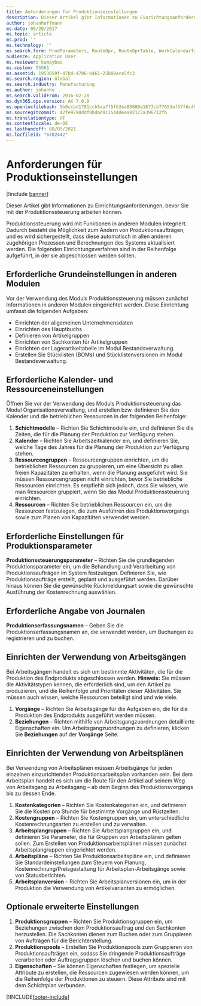 ```yaml
---
title: Anforderungen für Produktionseinstellungen
description: Dieser Artikel gibt Informationen zu Einrichtungsanforderungen, bevor Sie mit der Produktionssteuerung arbeiten können.
author: johanhoffmann
ms.date: 06/20/2017
ms.topic: article
ms.prod: ''
ms.technology: ''
ms.search.form: ProdParameters, RouteOpr, RouteOprTable, WorkCalendarTable, WorkTimeTable, WrkCtrTable
audience: Application User
ms.reviewer: kamaybac
ms.custom: 55561
ms.assetid: 1953059f-478d-4706-b461-25b89ace5fc3
ms.search.region: Global
ms.search.industry: Manufacturing
ms.author: johanho
ms.search.validFrom: 2016-02-28
ms.dyn365.ops.version: AX 7.0.0
ms.openlocfilehash: 9b0ccbd1781ccb5aa7f5f62ea86888e1673cb77653af57f6c49319a2b5089ebf
ms.sourcegitcommit: 42fe9790ddf0bdad911544deaa82123a396712fb
ms.translationtype: HT
ms.contentlocale: de-DE
ms.lasthandoff: 08/05/2021
ms.locfileid: "6782442"
---
```

# <a name="production-setup-requirements"></a>Anforderungen für Produktionseinstellungen

[!include [banner](../includes/banner.md)]

Dieser Artikel gibt Informationen zu Einrichtungsanforderungen, bevor Sie mit der Produktionssteuerung arbeiten können. 

Produktionssteuerung wird mit Funktionen in anderen Modulen integriert. Dadurch besteht die Möglichkeit zum Ändern von Produktionsaufträgen, und es wird sichergestellt, dass diese automatisch in allen anderen zugehörigen Prozessen und Berechnungen des Systems aktualisiert werden. Die folgenden Einrichtungsverfahren sind in der Reihenfolge aufgeführt, in der sie abgeschlossen werden sollten.

## <a name="required-baseline-setup-in-other-modules"></a>Erforderliche Grundeinstellungen in anderen Modulen
Vor der Verwendung des Moduls Produktionssteuerung müssen zunächst Informationen in anderen Modulen eingerichtet werden. Diese Einrichtung umfasst die folgenden Aufgaben:

-   Einrichten der allgemeinen Unternehmensdaten
-   Einrichten des Hauptbuchs
-   Definieren von Artikelgruppen
-   Einrichten von Sachkonten für Artikelgruppen
-   Einrichten der Lagerartikeltabelle im Modul Bestandsverwaltung.
-   Erstellen Sie Stücklisten (BOMs) und Stücklistenversionen im Modul Bestandsverwaltung.

## <a name="required-calendar-and-resource-setup"></a>Erforderliche Kalender- und Ressourceneinstellungen
Öffnen Sie vor der Verwendung des Moduls Produktionssteuerung das Modul Organisationsverwaltung, und erstellen bzw. definieren Sie den Kalender und die betrieblichen Ressourcen in der folgenden Reihenfolge:

1.  **Schichtmodelle** – Richten Sie Schichtmodelle ein, und definieren Sie die Zeiten, die für die Planung der Produktion zur Verfügung stehen.
2.  **Kalender** – Richten Sie Arbeitszeitkalender ein, und definieren Sie, welche Tage des Jahres für die Planung der Produktion zur Verfügung stehen.
3.  **Ressourcengruppen** – Ressourcengruppen einrichten, um die betrieblichen Ressourcen zu gruppieren, um eine Übersicht zu allen freien Kapazitäten zu erhalten, wenn die Planung ausgeführt wird. Sie müssen Ressourcengruppen nicht einrichten, bevor Sie betriebliche Ressourcen einrichten. Es empfiehlt sich jedoch, dass Sie wissen, wie man Ressourcen gruppiert, wenn Sie das Modul Produktionssteuerung einrichten.
4.  **Ressourcen** – Richten Sie betrieblichen Ressourcen ein, um die Ressourcen festzulegen, die zum Ausführen des Produktionsvorgangs sowie zum Planen von Kapazitäten verwendet werden.

## <a name="required-production-parameters-setup"></a>Erforderliche Einstellungen für Produktionsparameter
**Produktionssteuerungsparameter** – Richten Sie die grundlegenden Produktionsparameter ein, um die Behandlung und Verarbeitung von Produktionsaufträgen im System festzulegen. Definieren Sie, wie Produktionsaufträge erstellt, geplant und ausgeführt werden. Darüber hinaus können Sie die gewünschte Rückmeldungsart sowie die gewünschte Ausführung der Kostenrechnung auswählen.

## <a name="required-journal-name-identification"></a>Erforderliche Angabe von Journalen
**Produktionserfassungsnamen** – Geben Sie die Produktionserfassungsnamen an, die verwendet werden, um Buchungen zu registrieren und zu buchen.

## <a name="setup-if-you-use-operations"></a>Einrichten der Verwendung von Arbeitsgängen
Bei Arbeitsgängen handelt es sich um bestimmte Aktivitäten, die für die Produktion des Endprodukts abgeschlossen werden. **Hinweis:** Sie müssen die Aktivitätstypen kennen, die erforderlich sind, um den Artikel zu produzieren, und die Reihenfolge und Prioritäten dieser Aktivitäten. Sie müssen auch wissen, welche Ressourcen beteiligt sind und wie viele.

1.  **Vorgänge** – Richten Sie Arbeitsgänge für die Aufgaben ein, die für die Produktion des Endprodukts ausgeführt werden müssen.
2.  **Beziehungen** – Richten mithilfe von Arbeitsgangzuordnungen detaillierte Eigenschaften ein. Um Arbeitsgangzuordnungen zu definieren, klicken Sie **Beziehungen** auf der **Vorgänge** Seite.

## <a name="setup-if-you-use-routes"></a>Einrichten der Verwendung von Arbeitsplänen
Bei Verwendung von Arbeitsplänen müssen Arbeitsgänge für jeden einzelnen einzurichtenden Produktionsarbeitsplan vorhanden sein. Bei dem Arbeitsplan handelt es sich um die Route für den Artikel auf seinem Weg von Arbeitsgang zu Arbeitsgang – ab dem Beginn des Produktionsvorgangs bis zu dessen Ende.

1.  **Kostenkategorien** – Richten Sie Kostenkategorien ein, und definieren Sie die Kosten pro Stunde für bestimmte Vorgänge und Rüstzeiten.
2.  **Kostengruppen** – Richten Sie Kostengruppen ein, um unterschiedliche Kostenrechnungsarten zu erstellen und zu verwalten.
3.  **Arbeitsplangruppen** – Richten Sie Arbeitsplangruppen ein, und definieren Sie Parameter, die für Gruppen von Arbeitsplänen gelten sollen. Zum Erstellen von Produktionsarbeitsplänen müssen zunächst Arbeitsplangruppen eingerichtet werden.
4.  **Arbeitspläne** – Richten Sie Produktionsarbeitspläne ein, und definieren Sie Standardeinstellungen zum Steuern von Planung, Kostenrechnung/Preisgestaltung für Arbeitsplan-Arbeitsgänge sowie von Statusberichten.
5.  **Arbeitsplanversion** – Richten Sie Arbeitsplanversionen ein, um in der Produktion die Verwendung von Artikelvarianten zu ermöglichen.

## <a name="optional-advanced-settings"></a>Optionale erweiterte Einstellungen
1.  **Produktionsgruppen** – Richten Sie Produktionsgruppen ein, um Beziehungen zwischen dem Produktionsauftrag und den Sachkonten herzustellen. Die Sachkonten dienen zum Buchen oder zum Gruppieren von Aufträgen für die Berichterstellung.
2.  **Produktionspools** – Erstellen Sie Produktionspools zum Gruppieren von Produktionsaufträgen ein, sodass Sie dringende Produktionsaufträge verarbeiten oder Auftragsgruppen löschen und buchen können.
3.  **Eigenschaften** – Sie können Eigenschaften festlegen, um spezielle Attribute zu erstellen, die Ressourcen zugewiesen werden können, um die Reihenfolge der Produktionen zu steuern. Diese Attribute sind mit dem Schichtplan verbunden.






[!INCLUDE[footer-include](../../includes/footer-banner.md)]